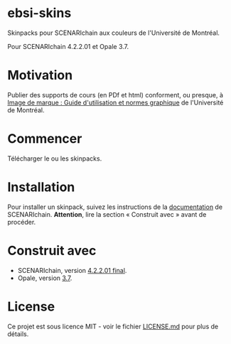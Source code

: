 # ebsi-skins
Skinpacks pour SCENARIchain aux couleurs de l'Université de Montréal.

Pour SCENARIchain 4.2.2.01 et Opale 3.7.

# Motivation

Publier des supports de cours (en PDf et html) conforment, ou presque, à [Image de marque : Guide d'utilisation et normes graphique](http://www.bcrp.umontreal.ca/documents/normes/GUIDE-marque_umontreal.pdf) de l'Université de Montréal.

# Commencer

Télécharger le ou les skinpacks.

# Installation

Pour installer un skinpack, suivez les instructions de la [documentation](https://doc.scenari.software/SCENARIchain@4.2/fr/) de SCENARIchain. **Attention**, lire la section « Construit avec » avant de procéder.

# Construit avec

- SCENARIchain, version [4.2.2.01 final](https://download.scenari.software/SCENARIchain@4.2.2.01).
- Opale, version [3.7](https://download.scenari.software/Opale@3.7.0.01/).

# License

Ce projet est sous licence MIT - voir le fichier [LICENSE.md](https://github.com/DominicBoisvert/ebsi-skins/blob/master/LICENSE) pour plus de détails.
